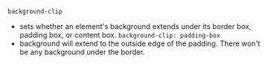 `background-clip`
* sets whether an element's background extends under its border box, padding box, or content box.
`background-clip: padding-box`
* background will extend to the outside edge of the padding. There won't be any background under the border.